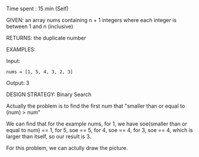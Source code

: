 Time spent : 15 min (Self)

GIVEN: an array nums containing n + 1 integers where each integer is between 1 and n (inclusive)

RETURNS: the duplicate number

EXAMPLES:

Input: 

```
nums = [1, 5, 4, 3, 2, 3]
```

Output: 3

DESIGN STRATEGY: Binary Search

Actually the problem is to find the first num that "smaller than or equal to (num) > num"

We can find that for the example nums, for 1, we have soe(smaller than or equal to num) == 1, for 5, soe == 5, for 4, soe == 4, for 3, soe == 4, which is larger than itself, so our result is 3. 

For this problem, we can actully draw the picture.

